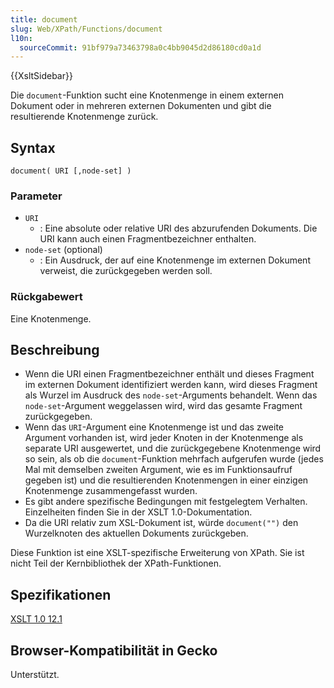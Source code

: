 ```yaml
---
title: document
slug: Web/XPath/Functions/document
l10n:
  sourceCommit: 91bf979a73463798a0c4bb9045d2d86180cd0a1d
---
```


{{XsltSidebar}}

Die `document`-Funktion sucht eine Knotenmenge in einem externen Dokument oder in mehreren externen Dokumenten und gibt die resultierende Knotenmenge zurück.

## Syntax

```plain
document( URI [,node-set] )
```

### Parameter

- `URI`
  - : Eine absolute oder relative URI des abzurufenden Dokuments. Die URI kann auch einen Fragmentbezeichner enthalten.
- `node-set` (optional)
  - : Ein Ausdruck, der auf eine Knotenmenge im externen Dokument verweist, die zurückgegeben werden soll.

### Rückgabewert

Eine Knotenmenge.

## Beschreibung

- Wenn die URI einen Fragmentbezeichner enthält und dieses Fragment im externen Dokument identifiziert werden kann, wird dieses Fragment als Wurzel im Ausdruck des `node-set`-Arguments behandelt. Wenn das `node-set`-Argument weggelassen wird, wird das gesamte Fragment zurückgegeben.
- Wenn das `URI`-Argument eine Knotenmenge ist und das zweite Argument vorhanden ist, wird jeder Knoten in der Knotenmenge als separate URI ausgewertet, und die zurückgegebene Knotenmenge wird so sein, als ob die `document`-Funktion mehrfach aufgerufen wurde (jedes Mal mit demselben zweiten Argument, wie es im Funktionsaufruf gegeben ist) und die resultierenden Knotenmengen in einer einzigen Knotenmenge zusammengefasst wurden.
- Es gibt andere spezifische Bedingungen mit festgelegtem Verhalten. Einzelheiten finden Sie in der XSLT 1.0-Dokumentation.
- Da die URI relativ zum XSL-Dokument ist, würde `document("")` den Wurzelknoten des aktuellen Dokuments zurückgeben.

Diese Funktion ist eine XSLT-spezifische Erweiterung von XPath. Sie ist nicht Teil der Kernbibliothek der XPath-Funktionen.

## Spezifikationen

[XSLT 1.0 12.1](https://www.w3.org/TR/1999/REC-xslt-19991116/#function-document)

## Browser-Kompatibilität in Gecko

Unterstützt.
